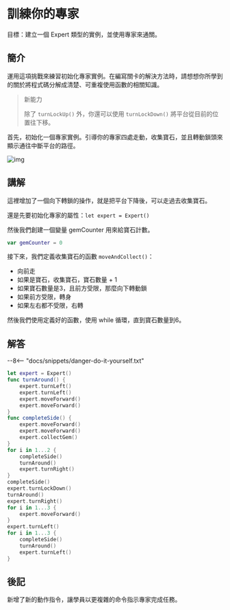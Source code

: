 # 訓練你的專家

目標：建立一個 Expert 類型的實例，並使用專家來通關。

## 簡介

運用這項挑戰來練習初始化專家實例。在編寫關卡的解決方法時，請想想你所學到的關於將程式碼分解成清楚、可重複使用函數的相關知識。

> 新能力
> 
> 除了 `turnLockUp()` 外，你還可以使用 `turnLockDown()` 將平台從目前的位置往下移。

首先，初始化一個專家實例。引導你的專家四處走動，收集寶石，並且轉動鎖頭來顯示通往中斷平台的路徑。


![img](https://imagedelivery.net/cdkaXPuFls5qlrh3GM4hfA/0a2006a7-2964-4b91-c5b1-e0595cebc900/public)

## 講解

這裡增加了一個向下轉鎖的操作，就是把平台下降後，可以走過去收集寶石。

還是先要初始化專家的屬性：`let expert = Expert()`

然後我們創建一個變量 gemCounter 用來給寶石計數。

```swift
var gemCounter = 0
```

接下來，我們定義收集寶石的函數 `moveAndCollect()`：

* 向前走
* 如果是寶石，收集寶石，寶石數量 + 1
* 如果寶石數量是3，且前方受限，那麼向下轉動鎖
* 如果前方受限，轉身
* 如果左右都不受限，右轉

然後我們使用定義好的函數，使用 while 循環，直到寶石數量到6。

## 解答

--8<-- "docs/snippets/danger-do-it-yourself.txt"

```swift linenums="1"
let expert = Expert()
func turnAround() {
    expert.turnLeft()
    expert.turnLeft()
    expert.moveForward()
    expert.moveForward()
}
func completeSide() {
    expert.moveForward()
    expert.moveForward()
    expert.collectGem()
}
for i in 1...2 {
    completeSide()
    turnAround()
    expert.turnRight()
}
completeSide()
expert.turnLockDown()
turnAround()
expert.turnRight()
for i in 1...3 {
    expert.moveForward()
}
expert.turnLeft()
for i in 1...3 {
    completeSide()
    turnAround()
    expert.turnLeft()
}
```

## 後記

新增了新的動作指令，讓學員以更複雜的命令指示專家完成任務。
